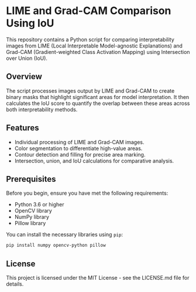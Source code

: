 # LIME and Grad-CAM Comparison Using IoU

This repository contains a Python script for comparing interpretability images from LIME (Local Interpretable Model-agnostic Explanations) and Grad-CAM (Gradient-weighted Class Activation Mapping) using Intersection over Union (IoU).

## Overview

The script processes images output by LIME and Grad-CAM to create binary masks that highlight significant areas for model interpretation. It then calculates the IoU score to quantify the overlap between these areas across both interpretability methods.

## Features

- Individual processing of LIME and Grad-CAM images.
- Color segmentation to differentiate high-value areas.
- Contour detection and filling for precise area marking.
- Intersection, union, and IoU calculations for comparative analysis.

## Prerequisites

Before you begin, ensure you have met the following requirements:

- Python 3.6 or higher
- OpenCV library
- NumPy library
- Pillow library

You can install the necessary libraries using `pip`:

```bash
pip install numpy opencv-python pillow
```

## License
This project is licensed under the MIT License - see the LICENSE.md file for details.
